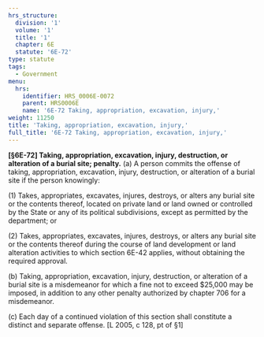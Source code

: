 ```yaml
---
hrs_structure:
  division: '1'
  volume: '1'
  title: '1'
  chapter: 6E
  statute: '6E-72'
type: statute
tags:
  - Government
menu:
  hrs:
    identifier: HRS_0006E-0072
    parent: HRS0006E
    name: '6E-72 Taking, appropriation, excavation, injury,'
weight: 11250
title: 'Taking, appropriation, excavation, injury,'
full_title: '6E-72 Taking, appropriation, excavation, injury,'
---
```

**[§6E-72] Taking, appropriation, excavation, injury, destruction, or alteration of a burial site; penalty.** (a) A person commits the offense of taking, appropriation, excavation, injury, destruction, or alteration of a burial site if the person knowingly:

(1) Takes, appropriates, excavates, injures, destroys, or alters any burial site or the contents thereof, located on private land or land owned or controlled by the State or any of its political subdivisions, except as permitted by the department; or

(2) Takes, appropriates, excavates, injures, destroys, or alters any burial site or the contents thereof during the course of land development or land alteration activities to which section 6E-42 applies, without obtaining the required approval.

(b) Taking, appropriation, excavation, injury, destruction, or alteration of a burial site is a misdemeanor for which a fine not to exceed $25,000 may be imposed, in addition to any other penalty authorized by chapter 706 for a misdemeanor.

(c) Each day of a continued violation of this section shall constitute a distinct and separate offense. [L 2005, c 128, pt of §1]